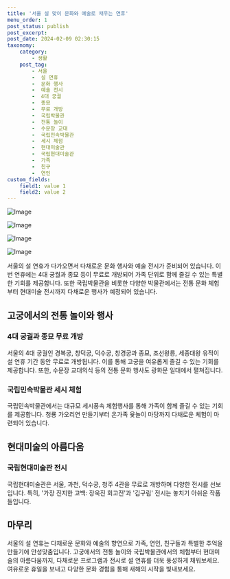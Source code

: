 ```yaml
---
title: '서울 설 맞이 문화와 예술로 채우는 연휴'
menu_order: 1
post_status: publish
post_excerpt: 
post_date: 2024-02-09 02:30:15
taxonomy:
    category:
        - 생활
    post_tag:
        - 서울
        -  설 연휴
        -  문화 행사
        -  예술 전시
        -  4대 궁궐
        -  종묘
        -  무료 개방
        -  국립박물관
        -  전통 놀이
        -  수문장 교대
        -  국립민속박물관
        -  세시 체험
        -  현대미술관
        -  국립현대미술관
        -  가족
        -  친구
        -  연인
custom_fields:
    field1: value 1
    field2: value 2
---
```


![Image](https://imgnews.pstatic.net/image/032/2024/02/08/0003278267_001_20240208205801133.jpg?type=w647)

![Image](https://imgnews.pstatic.net/image/032/2024/02/08/0003278267_002_20240208205801156.jpg?type=w647)

![Image](https://imgnews.pstatic.net/image/032/2024/02/08/0003278267_003_20240208205801184.jpg?type=w647)

![Image](https://imgnews.pstatic.net/image/032/2024/02/08/0003278267_004_20240208205801222.jpg?type=w647)

서울의 설 연휴가 다가오면서 다채로운 문화 행사와 예술 전시가 준비되어 있습니다. 이번 연휴에는 4대 궁궐과 종묘 등이 무료로 개방되어 가족 단위로 함께 즐길 수 있는 특별한 기회를 제공합니다. 또한 국립박물관을 비롯한 다양한 박물관에서는 전통 문화 체험부터 현대미술 전시까지 다채로운 행사가 예정되어 있습니다.
## 고궁에서의 전통 놀이와 행사
### 4대 궁궐과 종묘 무료 개방
서울의 4대 궁궐인 경복궁, 창덕궁, 덕수궁, 창경궁과 종묘, 조선왕릉, 세종대왕 유적이 설 연휴 기간 동안 무료로 개방됩니다. 이를 통해 고궁을 여유롭게 즐길 수 있는 기회를 제공합니다. 또한, 수문장 교대의식 등의 전통 문화 행사도 광화문 일대에서 펼쳐집니다.
### 국립민속박물관 세시 체험
국립민속박물관에서는 대규모 세시풍속 체험행사를 통해 가족이 함께 즐길 수 있는 기회를 제공합니다. 청룡 가오리연 만들기부터 온가족 윷놀이 마당까지 다채로운 체험이 마련되어 있습니다.
## 현대미술의 아름다움
### 국립현대미술관 전시
국립현대미술관은 서울, 과천, 덕수궁, 청주 4관을 무료로 개방하며 다양한 전시를 선보입니다. 특히, '가장 진지한 고백: 장욱진 회고전'과 '김구림' 전시는 놓치기 아쉬운 작품들입니다.
## 마무리
서울의 설 연휴는 다채로운 문화와 예술의 향연으로 가족, 연인, 친구들과 특별한 추억을 만들기에 안성맞춤입니다. 고궁에서의 전통 놀이와 국립박물관에서의 체험부터 현대미술의 아름다움까지, 다채로운 프로그램과 전시로 설 연휴를 더욱 풍성하게 채워보세요. 여유로운 휴일을 보내고 다양한 문화 경험을 통해 새해의 시작을 빛내보세요.
